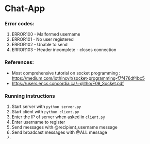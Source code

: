 # Chat-App


### Error codes:

1. ERROR100 - Malformed username
2. ERROR101 - No user registered
3. ERROR102 - Unable to send
4. ERROR103 - Header incomplete - closes connection

### References:

- Most comprehensive tutorial on socket programming : https://medium.com/iothincvit/socket-programming-f7f476df4bc5
- https://users.encs.concordia.ca/~glitho/F09_Socket.pdf

### Running instructions

1. Start server with ```python server.py```
2. Start client with ```python client.py```
3. Enter the IP of server when asked in ```client.py```
4. Enter username to register
5. Send messages with @recipient_username message
6. Send broadcast messages with @ALL message
7. 
